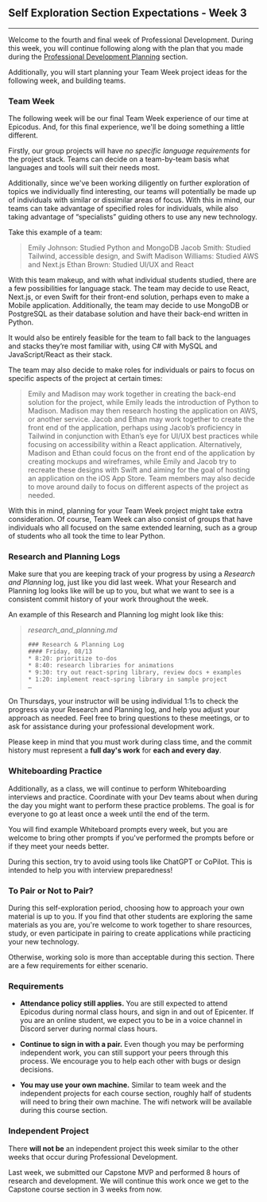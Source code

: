 ## Self Exploration Section Expectations - Week 3
---
Welcome to the fourth and final week of Professional Development. During this week, you will continue following along with the plan that you made during the [Professional Development Planning](https://full-time.learnhowtoprogram.com/capstone/capstone-week-1/professional-development---planning) section.

Additionally, you will start planning your Team Week project ideas for the following week, and building teams.

### Team Week 

The following week will be our final Team Week experience of our time at Epicodus. And, for this final experience, we'll be doing something a little different. 

Firstly, our group projects will have *no specific language requirements* for the project stack. Teams can decide on a team-by-team basis what languages and tools will suit their needs most.

Additionally, since we've been working diligently on further exploration of topics we individually find interesting, our teams will potentially be made up of individuals with similar or dissimilar areas of focus. With this in mind, our teams can take advantage of specified roles for individuals, while also taking advantage of “specialists” guiding others to use any new technology. 

Take this example of a team: 


>Emily Johnson: Studied Python and MongoDB
>Jacob Smith: Studied Tailwind, accessible design, and Swift
>Madison Williams: Studied AWS and Next.js
>Ethan Brown: Studied UI/UX and React

With this team makeup, and with what individual students studied, there are a few possibilities for language stack. The team may decide to use React, Next.js, or even Swift for their front-end solution, perhaps even to make a Mobile application. Additionally, the team may decide to use MongoDB or PostgreSQL as their database solution and have their back-end written in Python. 

It would also be entirely feasible for the team to fall back to the languages and stacks they’re most familiar with, using C# with MySQL and JavaScript/React as their stack. 

The team may also decide to make roles for individuals or pairs to focus on specific aspects of the project at certain times: 

>Emily and Madison may work together in creating the back-end solution for the project, while Emily leads the introduction of Python to Madison. Madison may then research hosting the application on AWS, or another service. 
>Jacob and Ethan may work together to create the front end of the application, perhaps using Jacob’s proficiency in Tailwind in conjunction with Ethan’s eye for UI/UX best practices while focusing on accessibility within a React application.
>Alternatively, Madison and Ethan could focus on the front end of the application by creating mockups and wireframes, while Emily and Jacob try to recreate these designs with Swift and aiming for the goal of hosting an application on the iOS App Store.
>Team members may also decide to move around daily to focus on different aspects of the project as needed.

With this in mind, planning for your Team Week project might take extra consideration. Of course, Team Week can also consist of groups that have individuals who all focused on the same extended learning, such as a group of students who all took the time to lear Python.

### Research and Planning Logs


Make sure that you are keeping track of your progress by using a *Research and Planning* log, just like you did last week. What your Research and Planning log looks like will be up to you, but what we want to see is a consistent commit history of your work throughout the week.


An example of this Research and Planning log might look like this:


>*research_and_planning.md*
>
>```
>### Research & Planning Log
>#### Friday, 08/13
>* 8:20: prioritize to-dos
>* 8:40: research libraries for animations
>* 9:30: try out react-spring library, review docs + examples
>* 1:20: implement react-spring library in sample project
>…
>```


On Thursdays, your instructor will be using individual 1:1s to check the progress via your Research and Planning log, and help you adjust your approach as needed. Feel free to bring questions to these meetings, or to ask for assistance during your professional development work.
 
Please keep in mind that you must work during class time, and the commit history must represent a **full day's work** for **each and every day**.


### Whiteboarding Practice


Additionally, as a class, we will continue to perform Whiteboarding interviews and practice. Coordinate with your Dev teams about when during the day you might want to perform these practice problems. The goal is for everyone to go at least once a week until the end of the term.


You will find example Whiteboard prompts every week, but you are welcome to bring other prompts if you've performed the prompts before or if they meet your needs better.


During this section, try to avoid using tools like ChatGPT or CoPilot. This is intended to help you with interview preparedness!


### To Pair or Not to Pair?


During this self-exploration period, choosing how to approach your own material is up to you. If you find that other students are exploring the same materials as you are, you're welcome to work together to share resources, study, or even participate in pairing to create applications while practicing your new technology.


Otherwise, working solo is more than acceptable during this section. There are a few requirements for either scenario.


### Requirements


* **Attendance policy still applies.** You are still expected to attend Epicodus during normal class hours, and sign in and out of Epicenter. If you are an online student, we expect you to be in a voice channel in Discord server during normal class hours.


* **Continue to sign in with a pair.** Even though you may be performing independent work, you can still support your peers through this process. We encourage you to help each other with bugs or design decisions.


* **You may use your own machine.** Similar to team week and the independent projects for each course section, roughly half of students will need to bring their own machine. The wifi network will be available during this course section.


### Independent Project


There **will not be** an independent project this week similar to the other weeks that occur during Professional Development.

Last week, we submitted our Capstone MVP and performed 8 hours of research and development. We will continue this work once we get to the Capstone course section in 3 weeks from now.


